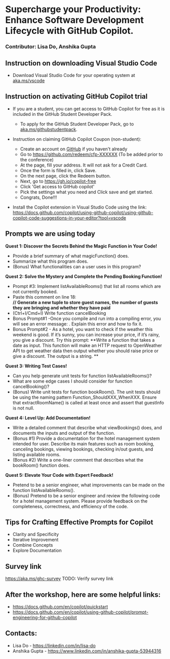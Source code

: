 # Supercharge your Productivity: Enhance Software Development Lifecycle with GitHub Copilot.
### Contributor: Lisa Do, Anshika Gupta

## Instruction on downloading Visual Studio Code
- Download Visual Studio Code for your operating system at [aka.ms/vscode](https://aka.ms/vscode)

## Instruction on activating GitHub Copilot trial
- If you are a student, you can get access to GitHub Copilot for free as it is included in the GitHub Student Developer Pack.
    - To apply for the GitHub Student Developer Pack, go to [aka.ms/githubstudentpack](https://aka.ms/githubstudentpack).
 
- Instruction on claiming GitHub Copilot Coupon (non-student):
    - Create an account on [GitHub](https://github.com/) if you haven't already
    - Go to https://github.com/redeem/cfp-XXXXXX (To be added prior to the conference)
    - At the page, fill your address. It will not ask for a Credit Card.
    - Once the form is filled in, click Save.
    - On the next page, click the Redeem button.
    - Next, go to https://gh.io/copilot-free
    - Click 'Get access to GitHub copilot'
    - Pick the settings what you need and Click save and get started.
    - Congrats, Done!!! 

- Install the Copilot extension in Visual Studio Code using the link: https://docs.github.com/copilot/using-github-copilot/using-github-copilot-code-suggestions-in-your-editor?tool=vscode

## Prompts we are using today
**Quest 1: Discover the Secrets Behind the Magic Function in Your Code!**
- Provide a brief summary of what magicFunction() does.
- Summarize what this program does.
- (Bonus) What functionalities can a user uses in this program?

**Quest 2: Solve the Mystery and Complete the Pending Booking Function!**
- Prompt #3: Implement listAvailableRooms() that list all rooms which are not currently booked.
- Paste this comment on line 18: \
  **// Generate a new tuple to store guest names, the number of guests they are bringing and whether they have paid**
- (Ctrl+I/Cmd+I) Write function cancelBooking
- Bonus Prompt#1 -Once you compile and run into a compiling error, you will see an error message: <error details>. Explain this error and how to fix it.
- Bonus Prompt#2 -  As a hotel, you want to check if the weather this weekend is good. If it’s sunny, you can increase your price, if it’s rainy, you give a discount. 
Try this prompt: 
**Write a function that takes a date as input. This function will make an HTTP request to OpenWeather API to get weather data then output whether you should raise price or give a discount. The output is a string. **

**Quest 3: Writing Test Cases!**
- Can you help generate unit tests for function listAvailableRooms()?
- What are some edge cases I should consider for function cancelBooking()?
- (Bonus) Write unit tests for function bookRoom(). The unit tests should be using the naming pattern Function_ShouldXXX_WhenXXX. Ensure that extractRoomName() is called at least once and assert that guestInfo is not null.
  
**Quest 4: Level Up: Add Documentation!**
- Write a detailed comment that describe what viewBookings() does, and documents the inputs and output of the function.
- (Bonus #1) Provide a documentation for the hotel management system intended for user. Describe its main features such as room booking, canceling bookings, viewing bookings, checking in/out guests, and listing available rooms.
- (Bonus #2) Write a one-liner comment that describes what the bookRoom() function does.

**Quest 5: Elevate Your Code with Expert Feedback!**
- Pretend to be a senior engineer, what improvements can be made on the function listAvailableRooms().
- (Bonus) Pretend to be a senior engineer and review the following code for a hotel management system. Please provide feedback on the completeness, correctness, and efficiency of the code.

## Tips for Crafting Effective Prompts for Copilot
- Clarity and Specificity
- Iterative Improvement
- Combine Concepts
- Explore Documentation


## Survey link
https://aka.ms/ghc-survey
TODO: Verify survey link

## After the workshop, here are some helpful links: 
- https://docs.github.com/en/copilot/quickstart
- https://docs.github.com/en/copilot/using-github-copilot/prompt-engineering-for-github-copilot

## Contacts: 
- Lisa Do -  https://linkedin.com/in/lisa-do
- Anshika Gupta - https://www.linkedin.com/in/anshika-gupta-53944316

